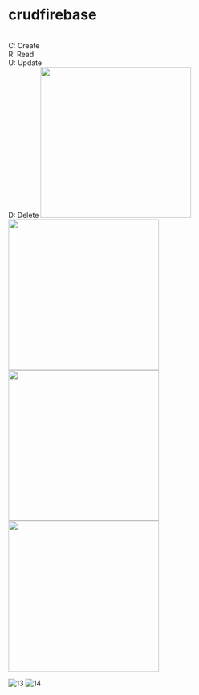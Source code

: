 # crudfirebase
<br>
C: Create
<br>
R: Read
<br>
U: Update
<br>
D: Delete


<img src="https://github.com/WednesdaySP/CRUD/assets/122176467/55e428ed-50bf-4026-a6b8-940eff322c43" width=300>

<img src="https://github.com/WednesdaySP/CRUD/assets/122176467/7cd8e8ff-7028-4ebf-b827-bc25a3a19fcd" width=300>

<img src="https://github.com/WednesdaySP/CRUD/assets/122176467/55e428ed-50bf-4026-a6b8-940eff322c43" width=300>

<img src="https://github.com/WednesdaySP/CRUD/assets/122176467/55e428ed-50bf-4026-a6b8-940eff322c43" width=300>

![13](https://github.com/WednesdaySP/CRUD/assets/122176467/645119f2-968a-4059-aad5-0e1f60b702f4)
![14](https://github.com/WednesdaySP/CRUD/assets/122176467/170e5328-5a3a-4742-a795-232a2e1d601c)
